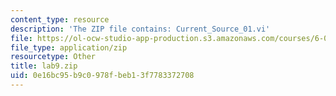 ```yaml
---
content_type: resource
description: 'The ZIP file contains: Current_Source_01.vi'
file: https://ol-ocw-studio-app-production.s3.amazonaws.com/courses/6-071j-introduction-to-electronics-signals-and-measurement-spring-2006/0e16bc95b9c0978fbeb13f7783372708_lab9.zip
file_type: application/zip
resourcetype: Other
title: lab9.zip
uid: 0e16bc95-b9c0-978f-beb1-3f7783372708
---
```

